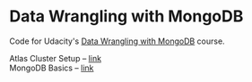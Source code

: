 # Data Wrangling with MongoDB
Code for Udacity's [Data Wrangling with MongoDB](https://www.udacity.com/course/data-wrangling-with-mongodb--ud032) course.

Atlas Cluster Setup – [link](https://docs.mongodb.com/guides/cloud/connectionstring/)   
MongoDB Basics – [link](https://university.mongodb.com/courses/M001/about)  
